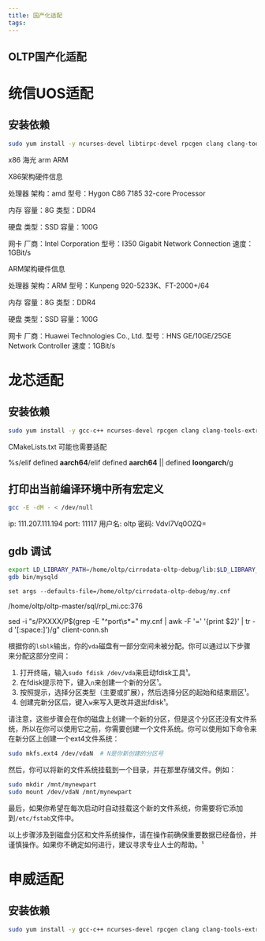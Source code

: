 ```yaml
---
title: 国产化适配
tags:
---
```


OLTP国产化适配
---

# 统信UOS适配

## 安装依赖

``` bash
sudo yum install -y ncurses-devel libtirpc-devel rpcgen clang clang-tools-extra libaio-devel
```

x86 海光
arm  ARM

X86架构硬件信息

处理器 架构：amd 型号：Hygon C86 7185 32-core Processor

内存 容量：8G 类型：DDR4

硬盘 类型：SSD 容量：100G

网卡 厂商：Intel Corporation 型号：I350 Gigabit Network Connection 速度：1GBit/s

ARM架构硬件信息

处理器 架构：ARM 型号：Kunpeng 920-5233K、FT-2000+/64

内存 容量：8G 类型：DDR4

硬盘 类型：SSD 容量：100G

网卡 厂商：Huawei Technologies Co., Ltd. 型号：HNS GE/10GE/25GE Network Controller 速度：1GBit/s

# 龙芯适配

## 安装依赖

``` bash
sudo yum install -y gcc-c++ ncurses-devel rpcgen clang clang-tools-extra libaio-devel
```


CMakeLists.txt 可能也需要适配

%s/elif defined __aarch64__/elif defined __aarch64__ || defined __loongarch__/g

## 打印出当前编译环境中所有宏定义

``` bash
gcc -E -dM - < /dev/null
```

ip: 111.207.111.194
port: 11117
用户名: oltp
密码: VdvI7Vq0OZQ=

## gdb 调试

``` bash
export LD_LIBRARY_PATH=/home/oltp/cirrodata-oltp-debug/lib:$LD_LIBRARY_PATH
gdb bin/mysqld
```

``` gdb
set args --defaults-file=/home/oltp/cirrodata-oltp-debug/my.cnf
```

/home/oltp/oltp-master/sql/rpl_mi.cc:376

sed -i "s/PXXXX/P$(grep -E "^port\s*=" my.cnf | awk -F '=' '{print $2}' | tr -d '[:space:]')/g" client-conn.sh

根据你的`lsblk`输出，你的`vda`磁盘有一部分空间未被分配。你可以通过以下步骤来分配这部分空间：

1. 打开终端，输入`sudo fdisk /dev/vda`来启动fdisk工具¹。
2. 在fdisk提示符下，键入`n`来创建一个新的分区¹。
3. 按照提示，选择分区类型（主要或扩展），然后选择分区的起始和结束扇区¹。
4. 创建完新分区后，键入`w`来写入更改并退出fdisk¹。

请注意，这些步骤会在你的磁盘上创建一个新的分区，但是这个分区还没有文件系统，所以在你可以使用它之前，你需要创建一个文件系统。你可以使用如下命令来在新分区上创建一个ext4文件系统：

```bash
sudo mkfs.ext4 /dev/vdaN  # N是你新创建的分区号
```

然后，你可以将新的文件系统挂载到一个目录，并在那里存储文件。例如：

```bash
sudo mkdir /mnt/mynewpart
sudo mount /dev/vdaN /mnt/mynewpart
```

最后，如果你希望在每次启动时自动挂载这个新的文件系统，你需要将它添加到`/etc/fstab`文件中。

以上步骤涉及到磁盘分区和文件系统操作，请在操作前确保重要数据已经备份，并谨慎操作。如果你不确定如何进行，建议寻求专业人士的帮助。¹



# 申威适配

## 安装依赖

``` bash
sudo yum install -y gcc-c++ ncurses-devel rpcgen clang clang-tools-extra libaio-devel openssl-devel bison
```
